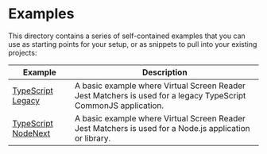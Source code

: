 # Examples

This directory contains a series of self-contained examples that you can use as
starting points for your setup, or as snippets to pull into your existing
projects:

| Example                                      | Description                                                                                                     |
| -------------------------------------------- | --------------------------------------------------------------------------------------------------------------- |
| [TypeScript Legacy](./typescript-legacy)     | A basic example where Virtual Screen Reader Jest Matchers is used for a legacy TypeScript CommonJS application. |
| [TypeScript NodeNext](./typescript-nodenext) | A basic example where Virtual Screen Reader Jest Matchers is used for a Node.js application or library.         |
